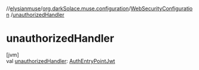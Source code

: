 //[elysianmuse](../../../index.md)/[org.darkSolace.muse.configuration](../index.md)/[WebSecurityConfiguration](index.md)
/[unauthorizedHandler](unauthorized-handler.md)

# unauthorizedHandler

[jvm]\
val [unauthorizedHandler](unauthorized-handler.md): [AuthEntryPointJwt](../../org.darkSolace.muse.securityModule.service/-auth-entry-point-jwt/index.md)
